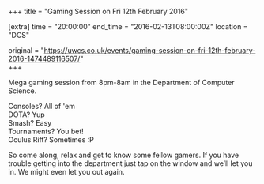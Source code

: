 +++
title = "Gaming Session on Fri 12th February 2016"

[extra]
time = "20:00:00"
end_time = "2016-02-13T08:00:00Z"
location = "DCS"

original = "https://uwcs.co.uk/events/gaming-session-on-fri-12th-february-2016-1474489116507/"    
+++

Mega gaming session from 8pm-8am in the Department of Computer Science.

Consoles? All of 'em  
DOTA? Yup  
Smash? Easy  
Tournaments? You bet\!  
Oculus Rift? Sometimes :P

So come along, relax and get to know some fellow gamers. If you have trouble getting into the department just tap on the window and we’ll let you in. We might even let you out again.


